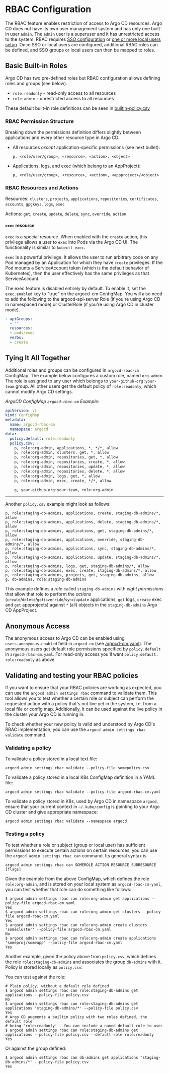 # RBAC Configuration

The RBAC feature enables restriction of access to Argo CD resources. Argo CD does not have its own
user management system and has only one built-in user `admin`. The `admin` user is a superuser and
it has unrestricted access to the system. RBAC requires [SSO configuration](user-management/index.md) or [one or more local users setup](user-management/index.md). 
Once SSO or local users are configured, additional RBAC roles can be defined, and SSO groups or local users can then be mapped to roles.

## Basic Built-in Roles

Argo CD has two pre-defined roles but RBAC configuration allows defining roles and groups (see below).

* `role:readonly` - read-only access to all resources
* `role:admin` - unrestricted access to all resources

These default built-in role definitions can be seen in [builtin-policy.csv](https://github.com/argoproj/argo-cd/blob/master/assets/builtin-policy.csv)

### RBAC Permission Structure

Breaking down the permissions definition differs slightly between applications and every other resource type in Argo CD.

* All resources *except* application-specific permissions (see next bullet):

    `p, <role/user/group>, <resource>, <action>, <object>`

* Applications, logs, and exec (which belong to an AppProject):

    `p, <role/user/group>, <resource>, <action>, <appproject>/<object>`

### RBAC Resources and Actions

Resources: `clusters`, `projects`, `applications`, `repositories`, `certificates`, `accounts`, `gpgkeys`, `logs`, `exec`

Actions: `get`, `create`, `update`, `delete`, `sync`, `override`, `action`

#### `exec` resource

`exec` is a special resource. When enabled with the `create` action, this privilege allows a user to `exec` into Pods via 
the Argo CD UI. The functionality is similar to `kubectl exec`.

`exec` is a powerful privilege. It allows the user to run arbitrary code on any Pod managed by an Application for which
they have `create` privileges. If the Pod mounts a ServiceAccount token (which is the default behavior of Kubernetes),
then the user effectively has the same privileges as that ServiceAccount.

The exec feature is disabled entirely by default. To enable it, set the `exec.enabled` key to "true" on the argocd-cm 
ConfigMap. You will also need to add the following to the argocd-api-server Role (if you're using Argo CD in namespaced
mode) or ClusterRole (if you're using Argo CD in cluster mode).

```yaml
- apiGroups:
  - ""
  resources:
  - pods/exec
  verbs:
  - create
```

## Tying It All Together

Additional roles and groups can be configured in `argocd-rbac-cm` ConfigMap. The example below
configures a custom role, named `org-admin`. The role is assigned to any user which belongs to
`your-github-org:your-team` group. All other users get the default policy of `role:readonly`,
which cannot modify Argo CD settings.

*ArgoCD ConfigMap `argocd-rbac-cm` Example:*

```yaml
apiVersion: v1
kind: ConfigMap
metadata:
  name: argocd-rbac-cm
  namespace: argocd
data:
  policy.default: role:readonly
  policy.csv: |
    p, role:org-admin, applications, *, */*, allow
    p, role:org-admin, clusters, get, *, allow
    p, role:org-admin, repositories, get, *, allow
    p, role:org-admin, repositories, create, *, allow
    p, role:org-admin, repositories, update, *, allow
    p, role:org-admin, repositories, delete, *, allow
    p, role:org-admin, logs, get, *, allow
    p, role:org-admin, exec, create, */*, allow

    g, your-github-org:your-team, role:org-admin
```
----

Another `policy.csv` example might look as follows:

```csv
p, role:staging-db-admins, applications, create, staging-db-admins/*, allow
p, role:staging-db-admins, applications, delete, staging-db-admins/*, allow
p, role:staging-db-admins, applications, get, staging-db-admins/*, allow
p, role:staging-db-admins, applications, override, staging-db-admins/*, allow
p, role:staging-db-admins, applications, sync, staging-db-admins/*, allow
p, role:staging-db-admins, applications, update, staging-db-admins/*, allow
p, role:staging-db-admins, logs, get, staging-db-admins/*, allow
p, role:staging-db-admins, exec, create, staging-db-admins/*, allow
p, role:staging-db-admins, projects, get, staging-db-admins, allow
g, db-admins, role:staging-db-admins
```

This example defines a *role* called `staging-db-admins` with *eight permissions* that allow that role to perform the *actions* (`create`/`delete`/`get`/`override`/`sync`/`update` applications, `get` logs, `create` exec and `get` appprojects) against `*` (all) objects in the `staging-db-admins` Argo CD AppProject.

## Anonymous Access

The anonymous access to Argo CD can be enabled using `users.anonymous.enabled` field in `argocd-cm` (see [argocd-cm.yaml](argocd-cm.yaml)).
The anonymous users get default role permissions specified by `policy.default` in `argocd-rbac-cm.yaml`. For read-only access you'll want `policy.default: role:readonly` as above

## Validating and testing your RBAC policies

If you want to ensure that your RBAC policies are working as expected, you can
use the `argocd admin settings rbac` command to validate them. This tool allows you to
test whether a certain role or subject can perform the requested action with a
policy that's not live yet in the system, i.e. from a local file or config map.
Additionally, it can be used against the live policy in the cluster your Argo
CD is running in.

To check whether your new policy is valid and understood by Argo CD's RBAC
implementation, you can use the `argocd admin settings rbac validate` command.

### Validating a policy

To validate a policy stored in a local text file:

```shell
argocd admin settings rbac validate --policy-file somepolicy.csv
```

To validate a policy stored in a local K8s ConfigMap definition in a YAML file:

```shell
argocd admin settings rbac validate --policy-file argocd-rbac-cm.yaml
```

To validate a policy stored in K8s, used by Argo CD in namespace `argocd`,
ensure that your current context in `~/.kube/config` is pointing to your
Argo CD cluster and give appropriate namespace:

```shell
argocd admin settings rbac validate --namespace argocd
```

### Testing a policy

To test whether a role or subject (group or local user) has sufficient
permissions to execute certain actions on certain resources, you can
use the `argocd admin settings rbac can` command. Its general syntax is

```shell
argocd admin settings rbac can SOMEROLE ACTION RESOURCE SUBRESOURCE [flags]
```

Given the example from the above ConfigMap, which defines the role
`role:org-admin`, and is stored on your local system as `argocd-rbac-cm-yaml`,
you can test whether that role can do something like follows:

```shell
$ argocd admin settings rbac can role:org-admin get applications --policy-file argocd-rbac-cm.yaml
Yes
$ argocd admin settings rbac can role:org-admin get clusters --policy-file argocd-rbac-cm.yaml
Yes
$ argocd admin settings rbac can role:org-admin create clusters 'somecluster' --policy-file argocd-rbac-cm.yaml
No
$ argocd admin settings rbac can role:org-admin create applications 'someproj/someapp' --policy-file argocd-rbac-cm.yaml
Yes
```

Another example,  given the policy above from `policy.csv`, which defines the
role `role:staging-db-admins` and associates the group `db-admins` with it.
Policy is stored locally as `policy.csv`:

You can test against the role:

```shell
# Plain policy, without a default role defined
$ argocd admin settings rbac can role:staging-db-admins get applications --policy-file policy.csv
No
$ argocd admin settings rbac can role:staging-db-admins get applications 'staging-db-admins/*' --policy-file policy.csv
Yes
# Argo CD augments a builtin policy with two roles defined, the default role
# being 'role:readonly' - You can include a named default role to use:
$ argocd admin settings rbac can role:staging-db-admins get applications --policy-file policy.csv --default-role role:readonly
Yes
```

Or against the group defined:

```shell
$ argocd admin settings rbac can db-admins get applications 'staging-db-admins/*' --policy-file policy.csv
Yes
```
